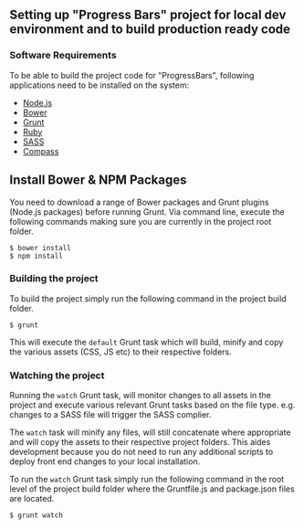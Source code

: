 ## Setting up "Progress Bars" project for local dev environment and to build production ready code  ##

### Software Requirements ###
To be able to build the project code for "ProgressBars", following applications need to be installed on the system: 

* [Node.js](http://nodejs.org/)
* [Bower](http://bower.io/)
* [Grunt](http://gruntjs.com/)
* [Ruby](https://www.ruby-lang.org/en/)
* [SASS](http://sass-lang.com/)
* [Compass](http://compass-style.org/)

## Install Bower & NPM Packages ##

You need to download a range of Bower packages and Grunt plugins (Node.js packages) before running Grunt. 
Via command line, execute the following commands making sure you are currently in the project root folder.

	$ bower install
	$ npm install

### Building the project ###

To build the project simply run the following command in the project build folder.

	$ grunt
	
This will execute the `default` Grunt task which will build, minify and copy the various assets (CSS, JS etc) to their respective folders.

### Watching the project ###

Running the `watch` Grunt task, will monitor changes to all assets in the project 
and execute various relevant Grunt tasks based on the file type. e.g. changes to a SASS file will trigger the SASS complier.

The `watch` task will minify any files, will still concatenate where appropriate and will copy the assets to their respective project folders. 
This aides development because you do not need to run any additional scripts to deploy front end changes to your local installation.

To run the `watch` Grunt task simply run the following command in the root level of the project build folder where the Gruntfile.js and package.json files are located.

	$ grunt watch